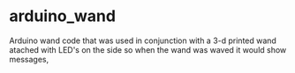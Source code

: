 # arduino_wand
Arduino wand code that was used in conjunction with a 3-d printed wand atached with LED's on the side so when the wand was waved it would show messages,
